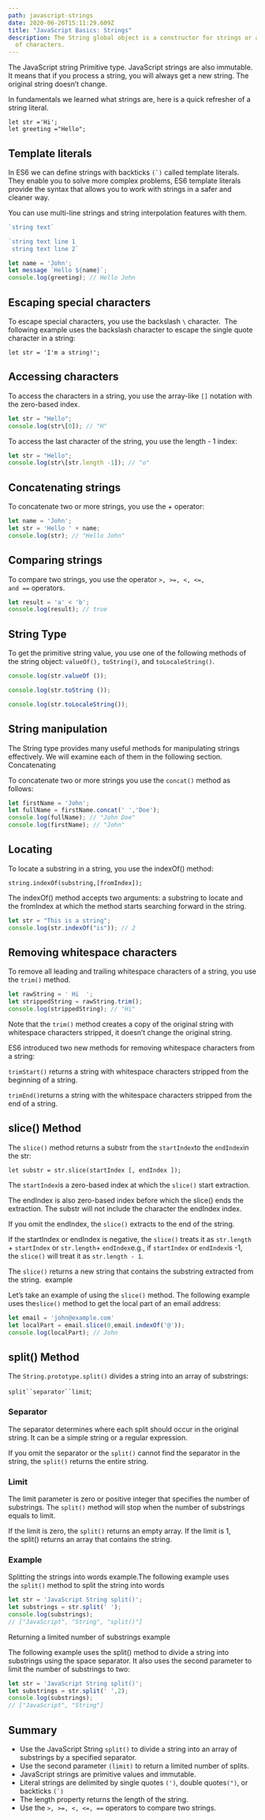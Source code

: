 ```yaml
---
path: javascript-strings
date: 2020-06-26T15:11:29.609Z
title: "JavaScript Basics: Strings"
description: The String global object is a constructor for strings or a sequence
  of characters.
---
```

<!--StartFragment-->

The JavaScript string Primitive type. JavaScript strings are also immutable. It means that if you process a string, you will always get a new string. The original string doesn’t change.

In fundamentals we learned what strings are, here is a quick refresher of a string literal.

`let str ='Hi';`\
`let greeting ="Hello";`

## Template literals

In ES6 we can define strings with backticks ``(`)`` called template literals. They enable you to solve more complex problems, ES6 template literals provide the syntax that allows you to work with strings in a safer and cleaner way.

You can use multi-line strings and string interpolation features with them.

```js
`string text`

`string text line 1
 string text line 2`

let name = 'John'; 
let message `Hello ${name}`; 
console.log(greeting); // Hello John
```

## Escaping special characters

To escape special characters, you use the backslash `\` character.  The following example uses the backslash character to escape the single quote character in a string: 	

`let str = 'I'm a string!';`

## Accessing characters

To access the characters in a string, you use the array-like `[]` notation with the zero-based index.

```js
let str = "Hello";
console.log(str\[0]); // "H" 
```

To access the last character of the string, you use the length - 1 index:

```js
let str = "Hello"; 
console.log(str\[str.length -1]); // "o"
```

## Concatenating strings

To concatenate two or more strings, you use the + operator:

```js
let name = 'John';
let str = 'Hello ' + name;
console.log(str); // "Hello John"
```

## Comparing strings

To compare two strings, you use the operator `>, >=, <, <=, and ==` operators.

```js
let result = 'a' < 'b';
console.log(result); // true
```

## String Type

To get the primitive string value, you use one of the following methods of the string object: `valueOf(),` `toString()`, and `toLocaleString()`.

```js
console.log(str.valueOf ());

console.log(str.toString ());

console.log(str.toLocaleString());
```

## String manipulation

The String type provides many useful methods for manipulating strings effectively. We will examine each of them in the following section. Concatenating 

To concatenate two or more strings you use the `concat()` method as follows: 

```js
let firstName = 'John';
let fullName = firstName.concat(' ','Doe');
console.log(fullName); // "John Doe"
console.log(firstName); // "John"
```

## Locating 

To locate a substring in a string, you use the indexOf() method: 	

`string.indexOf(substring,[fromIndex]);`

The indexOf() method accepts two arguments: a substring to locate and the fromIndex at which the method starts searching forward in the string.

```js
let str = "This is a string"; 
console.log(str.indexOf("is")); // 2
```

## Removing whitespace characters

To remove all leading and trailing whitespace characters of a string, you use the `trim()` method. 	

```js
let rawString = ' Hi  '; 
let strippedString = rawString.trim(); 
console.log(strippedString); // "Hi"
```

Note that the `trim()` method creates a copy of the original string with whitespace characters stripped, it doesn’t change the original string. 	

ES6 introduced two new methods for removing whitespace characters from a string:

`trimStart()` returns a string with whitespace characters stripped from the beginning of a string.

`trimEnd()`returns a string with the whitespace characters stripped from the end of a string.

## slice() Method

The `slice()` method returns a substr from the `startIndex`to the `endIndex`in the str:

```
let substr = str.slice(startIndex [, endIndex ]);
```

The `startIndex`is a zero-based index at which the `slice()` start extraction.

The endIndex is also zero-based index before which the slice() ends the extraction. The substr will not include the character the endIndex index.

If you omit the endIndex, the `slice()` extracts to the end of the string.

If the startIndex or endIndex is negative, the `slice()` treats it as `str.length` + `startIndex` or `str.length`+ `endIndex`e.g., if `startIndex` or `endIndex`is -1, the `slice()` will treat it as `str.length - 1`.

The `slice()` returns a new string that contains the substring extracted from the string.  example

Let’s take an example of using the `slice()` method. The following example uses the`slice()` method to get the local part of an email address:

```js
let email = 'john@example.com'
let localPart = email.slice(0,email.indexOf('@'));  
console.log(localPart); // John
```

## split() Method

The `String.prototype.split()` divides a string into an array of substrings: 

```split``separator``limit```;

### Separator

The separator determines where each split should occur in the original string. It can be a simple string or a regular expression.

If you omit the separator or the `split()` cannot find the separator in the string, the `split()` returns the entire string.

### Limit

The limit parameter is zero or positive integer that specifies the number of substrings. The `split()` method will stop when the number of substrings equals to limit.

If the limit is zero, the `split()` returns an empty array. If the limit is 1, the split() returns an array that contains the string.

### Example

Splitting the strings into words example.The following example uses the `split()` method to split the string into words

```js
let str = 'JavaScript String split()'; 
let substrings = str.split(' ');  
console.log(substrings);
// ["JavaScript", "String", "split()"]
```

Returning a limited number of substrings example

The following example uses the split() method to divide a string into substrings using the space separator. It also uses the second parameter to limit the number of substrings to two:

```js
let str = 'JavaScript String split()'; 
let substrings = str.split(' ',2);  
console.log(substrings);
// ["JavaScript", "String"]
```

## Summary

* Use the JavaScript String `split()` to divide a string into an array of substrings by a specified separator.
* Use the second parameter `(limit)` to return a limited number of splits.
* JavaScript strings are primitive values and immutable.
* Literal strings are delimited by single quotes `(')`, double quotes`(")`, or backticks ``(`)``
* The length property returns the length of the string.
* Use the `>, >=, <, <=, ==` operators to compare two strings.